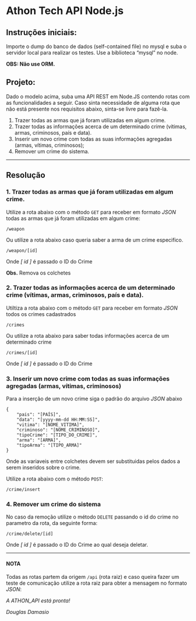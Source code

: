 # Athon Tech API Node.js

## Instruções iniciais:
Importe o dump do banco de dados (self-contained file) no mysql e suba o
servidor local para realizar os testes. Use a biblioteca “mysql” no node.

**OBS: Não use ORM.**

## Projeto:
Dado o modelo acima, suba uma API REST em Node.JS contendo rotas com as
funcionalidades a seguir. Caso sinta necessidade de alguma rota que não está
presente nos requisitos abaixo, sinta-se livre para fazê-la.
1. Trazer todas as armas que já foram utilizadas em algum crime.
2. Trazer todas as informações acerca de um determinado crime (vítimas, armas,
criminosos, país e data).
3. Inserir um novo crime com todas as suas informações agregadas (armas,
vítimas, criminosos);
4. Remover um crime do sistema.
-----------------------------------------------------------
## Resolução

### 1. Trazer todas as armas que já foram utilizadas em algum crime.
Utilize a rota abaixo com o método `GET` para receber em formato *JSON* todas as armas que já foram utilizadas em algum crime:

`/weapon`

Ou utilize a rota abaixo caso queria saber a arma de um crime especifico.

`/weapon/[id]`

Onde *[ id ]* é passado o ID do Crime

**Obs.** Remova os colchetes

### 2. Trazer todas as informações acerca de um determinado crime (vítimas, armas, criminosos, país e data).

Utiltiza a rota abaixo com o método `GET` para receber em formato *JSON* todos os crimes cadastrados

`/crimes`

Ou utilize a rota abaixo para saber todas informações acerca de um determinado crime

`/crimes/[id]`

Onde *[ id ]* é passado o ID do Crime

### 3. Inserir um novo crime com todas as suas informações agregadas (armas, vítimas, criminosos)

Para a inserção de um novo crime siga o padrão do arquivo *JSON* abaixo

    {
        "pais": "[PAÍS]",
        "data": "[yyyy-mm-dd HH:MM:SS]",
        "vitima": "[NOME_VITIMA]",
        "criminoso": "[NOME_CRIMINOSO]",
        "tipoCrime": "[TIPO_DO_CRIME]",
        "arma": "[ARMA]",	
        "tipoArma": "[TIPO_ARMA]"
    }


Onde as variaveis entre colchetes devem ser substituidas pelos dados a serem inseridos sobre o crime.

Utilize a rota abaixo com o método `POST`:

`/crime/insert`

### 4. Remover um crime do sistema

No caso da remoção utilize o método `DELETE` passando o id do crime no parametro da rota, da seguinte forma:

`/crime/delete/[id]`

Onde *[ id ]* é passado o ID do Crime ao qual deseja deletar.

_________________________________________________

#### NOTA

Todas as rotas partem da origem `/api` (rota raiz) e caso queira fazer um teste de comunicação utilize a rota raiz para obter a mensagem no formato *JSON*:

*A ATHON_API está pronta!*

*Douglas Damasio*